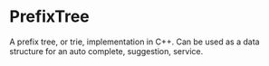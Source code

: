 PrefixTree
==========

A prefix tree, or trie, implementation in C++. Can be used as a data structure for an auto complete, suggestion, service.
